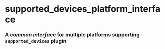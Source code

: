 # supported_devices_platform_interface

### A *common interface* for multiple platforms supporting `supported_devices` plugin
